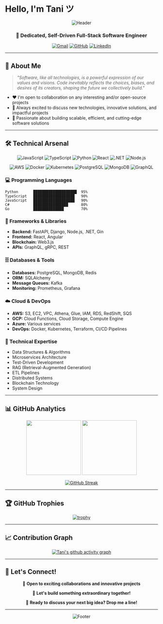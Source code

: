 # Hello, I'm Tani ツ

<div align="center">
  
![Header](https://capsule-render.vercel.app/api?type=waving&color=0:2196F3,100:03A9F4&height=200&section=header&text=Full-Stack%20Software%20Engineer&fontSize=40&fontColor=ffffff&animation=fadeIn)

</div>

<div align="center">

### 🌱 Dedicated, Self-Driven Full-Stack Software Engineer

[![Gmail](https://img.shields.io/badge/Gmail-D14836?style=for-the-badge&logo=gmail&logoColor=white)](mailto:ifegbesan6@gmail.com)
[![GitHub](https://img.shields.io/badge/GitHub-100000?style=for-the-badge&logo=github&logoColor=white)](https://github.com/yourusername)
[![LinkedIn](https://img.shields.io/badge/LinkedIn-0077B5?style=for-the-badge&logo=linkedin&logoColor=white)](https://linkedin.com/in/yourprofile)

</div>

---

## 💫 About Me

> *"Software, like all technologies, is a powerful expression of our values and visions. Code inevitably reflects the choices, biases, and desires of its creators, shaping the future we collectively build."*

- ❤️ I'm open to collaboration on any interesting and/or open-source projects
- 💬 Always excited to discuss new technologies, innovative solutions, and impactful projects  
- 🚀 Passionate about building scalable, efficient, and cutting-edge software solutions

---

## 🛠️ Technical Arsenal

<div align="center">

![JavaScript](https://img.shields.io/badge/JavaScript-F7DF1E?style=for-the-badge&logo=javascript&logoColor=black)
![TypeScript](https://img.shields.io/badge/TypeScript-007ACC?style=for-the-badge&logo=typescript&logoColor=white)
![Python](https://img.shields.io/badge/Python-3776AB?style=for-the-badge&logo=python&logoColor=white)
![React](https://img.shields.io/badge/React-20232A?style=for-the-badge&logo=react&logoColor=61DAFB)
![.NET](https://img.shields.io/badge/.NET-5C2D91?style=for-the-badge&logo=.net&logoColor=white)
![Node.js](https://img.shields.io/badge/Node.js-43853D?style=for-the-badge&logo=node.js&logoColor=white)

![AWS](https://img.shields.io/badge/Amazon_AWS-232F3E?style=for-the-badge&logo=amazon-aws&logoColor=white)
![Docker](https://img.shields.io/badge/Docker-2496ED?style=for-the-badge&logo=docker&logoColor=white)
![Kubernetes](https://img.shields.io/badge/Kubernetes-326ce5?style=for-the-badge&logo=kubernetes&logoColor=white)
![PostgreSQL](https://img.shields.io/badge/PostgreSQL-316192?style=for-the-badge&logo=postgresql&logoColor=white)
![MongoDB](https://img.shields.io/badge/MongoDB-4EA94B?style=for-the-badge&logo=mongodb&logoColor=white)
![GraphQL](https://img.shields.io/badge/GraphQL-E10098?style=for-the-badge&logo=graphql&logoColor=white)

</div>

### 💻 Programming Languages
```
Python       ████████████████████  95%
TypeScript   ███████████████████   90%
JavaScript   ███████████████████   90%
C#           ████████████████      80%
Go           ██████████████        70%
```

### 🚀 Frameworks & Libraries
- **Backend:** FastAPI, Django, Node.js, .NET, Gin
- **Frontend:** React, Angular
- **Blockchain:** Web3.js
- **APIs:** GraphQL, gRPC, REST

### 🗄️ Databases & Tools
- **Databases:** PostgreSQL, MongoDB, Redis
- **ORM:** SQLAlchemy
- **Message Queues:** Kafka
- **Monitoring:** Prometheus, Grafana

### ☁️ Cloud & DevOps
- **AWS:** S3, EC2, VPC, Athena, Glue, IAM, RDS, RedShift, SQS
- **GCP:** Cloud Functions, Cloud Storage, Compute Engine
- **Azure:** Various services
- **DevOps:** Docker, Kubernetes, Terraform, CI/CD Pipelines

### 🧠 Technical Expertise
- Data Structures & Algorithms
- Microservices Architecture
- Test-Driven Development
- RAG (Retrieval-Augmented Generation)
- ETL Pipelines
- Distributed Systems
- Blockchain Technology
- System Design

---

## 📊 GitHub Analytics

<div align="center">

<img height="180em" src="https://github-readme-stats.vercel.app/api?username=yourusername&show_icons=true&theme=tokyonight&include_all_commits=true&count_private=true"/>
<img height="180em" src="https://github-readme-stats.vercel.app/api/top-langs/?username=yourusername&layout=compact&langs_count=7&theme=tokyonight"/>

</div>

<div align="center">

[![GitHub Streak](https://streak-stats.demolab.com/?user=yourusername&theme=tokyonight)](https://git.io/streak-stats)

</div>

---

## 🏆 GitHub Trophies

<div align="center">

[![trophy](https://github-profile-trophy.vercel.app/?username=yourusername&theme=tokyonight&column=7)](https://github.com/ryo-ma/github-profile-trophy)

</div>

---

## 📈 Contribution Graph

<div align="center">

[![Tani's github activity graph](https://github-readme-activity-graph.vercel.app/graph?username=yourusername&theme=tokyo-night)](https://github.com/ashutosh00710/github-readme-activity-graph)

</div>

---

## 🤝 Let's Connect!

<div align="center">

💼 **Open to exciting collaborations and innovative projects**

🚀 **Let's build something extraordinary together!**

📧 **Ready to discuss your next big idea? Drop me a line!**

---

![Footer](https://capsule-render.vercel.app/api?type=waving&color=0:03A9F4,100:2196F3&height=120&section=footer)

</div>
